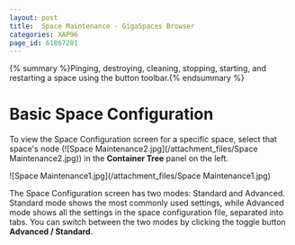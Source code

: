 ```yaml
---
layout: post
title:  Space Maintenance - GigaSpaces Browser
categories: XAP96
page_id: 61867201
---
```


{% summary %}Pinging, destroying, cleaning, stopping, starting, and restarting a space using the button toolbar.{% endsummary %}

# Basic Space Configuration

To view the Space Configuration screen for a specific space, select that space's node (![Space Maintenance2.jpg](/attachment_files/Space Maintenance2.jpg)) in the **Container Tree** panel on the left.

![Space Maintenance1.jpg](/attachment_files/Space Maintenance1.jpg)

The Space Configuration screen has two modes: Standard and Advanced. Standard mode shows the most commonly used settings, while Advanced mode shows all the settings in the space configuration file, separated into tabs. You can switch between the two modes by clicking the toggle button **Advanced / Standard**.
